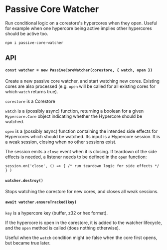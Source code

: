 # Passive Core Watcher

Run conditional logic on a corestore's hypercores when they open. Useful for example when one hypercore being active implies other hypercores should be active too.

```
npm i passive-core-watcher
```

## API

#### `const watcher = new PassiveCoreWatcher(corestore, { watch, open })`

Create a new passive core watcher, and start watching new cores. Existing cores are also processed (e.g. `open` will be called for all existing cores for which `watch` returns true).

`corestore` is a Corestore

`watch` is a (possibly async) function, returning a boolean for a given `Hypercore.Core` object indicating whether the Hypercore should be watched.

`open` is a (possibly async) function containing the intended side effects for Hypercores which should be watched. Its input is a Hypercore session. It is a weak session, closing when no other sessions exist.

The session emits a `close` event when it is closing. If teardown of the side effects is needed, a listener needs to be defined in the `open` function:

`session.on('close', () => { /* run teardown logic for side effects */ } )`

#### `watcher.destroy()`

Stops watching the corestore for new cores, and closes all weak sessions.

#### `await watcher.ensureTracked(key)`

`key` is a hypercore key (buffer, z32 or hex format).

If the hypercore is open in the corestore, it is added to the watcher lifecycle, and the `open` method is called (does nothing otherwise).

Useful when the `watch` condition might be false when the core first opens, but became true later.
